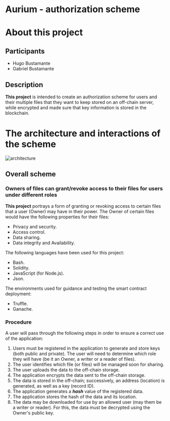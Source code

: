 # Aurium - authorization scheme

# About this project

## Participants

- Hugo Bustamante
- Gabriel Bustamante

## Description

**This project** is intended to create an authorization scheme for users and their multiple files that they want to keep stored on an off-chain server, while encrypted and made sure that key information is stored in the blockchain. 

# The architecture and interactions of the scheme
![architecture](https://github.com/hugueitor/chainlink-hackaton-2023/assets/48810531/5722eb7e-9a6d-427a-b4e9-bad7ab80aab9)


## Overall scheme

### Owners of files can grant/revoke access to their files for users under different roles

**This project** portrays a form of granting or revoking access to certain files that a user (Owner) may have in their power. The Owner of certain files would have the following properties for their files:

- Privacy and security.
- Access control.
- Data sharing.
- Data integrity and Availability.

The following languages have been used for this project:

- Bash.
- Solidity.
- JavaScript (for Node.js).
- Json.

The environments used for guidance and testing the smart contract deployment:

- Truffle.
- Ganache.

### Procedure

A user will pass through the following steps in order to ensure a correct use of the application:
1. Users must be registered in the application to generate and store keys (both public and private). The user will need to determine which role they will have (be it an Owner, a writer or a reader of files).
2. The user identifies which file (or files) will be managed soon for sharing.
3. The user uploads the data to the off-chain storage.
4. The application encrypts the data sent to the off-chain storage.
5. The data is stored in the off-chain; successively, an address (location) is generated, as well as a key (record ID).
6. The application generates a ***hash*** value of the registered data.
7. The application stores the hash of the data and its location.
8. The data may be downloaded for use by an allowed user (may them be a writer or reader). For this, the data must be decrypted using the Owner's public key.



